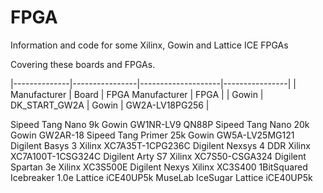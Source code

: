 # FPGA
Information and code for some Xilinx, Gowin and Lattice ICE FPGAs

Covering these boards and FPGAs.   

|--------------|----------------|--------------------|----------------|
| Manufacturer | Board	        | FPGA Manufacturer  | FPGA           |
| Gowin	       | DK_START_GW2A	| Gowin	             | GW2A-LV18PG256 |

Sipeed	Tang Nano 9k	Gowin	GW1NR-LV9 QN88P
Sipeed	Tang Nano 20k	Gowin	GW2AR-18
Sipeed	Tang Primer 25k	Gowin	GW5A-LV25MG121
Digilent	Basys 3	Xilinx	XC7A35T-1CPG236C
Digilent	Nexsys 4 DDR	Xilinx	XC7A100T-1CSG324C
Digilent	Arty S7	Xilinx	XC7S50-CSGA324
Digilent	Spartan 3e 	Xilinx	XC3S500E
Digilent	Nexys 	Xilinx	XC3S400
1BitSquared	Icebreaker 1.0e	Lattice	iCE40UP5k
MuseLab	IceSugar	Lattice	iCE40UP5k

